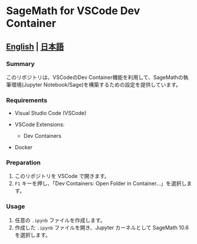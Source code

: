 # SageMath for VSCode Dev Container

## [English](./README.md) | [日本語](./README.ja.md)

### Summary

このリポジトリは、VSCodeのDev Container機能を利用して、SageMathの執筆環境(Jupyter Notebook/Sage)を構築するための設定を提供しています。

### Requirements

* Visual Studio Code (VSCode)
* VSCode Extensions:

  * Dev Containers
* Docker

### Preparation

1. このリポジトリを VSCode で開きます。
2. `F1` キーを押し、「Dev Containers: Open Folder in Container...」を選択します。

### Usage

1. 任意の `.ipynb` ファイルを作成します。
2. 作成した `.ipynb` ファイルを開き、Jupyter カーネルとして SageMath 10.6 を選択します。
